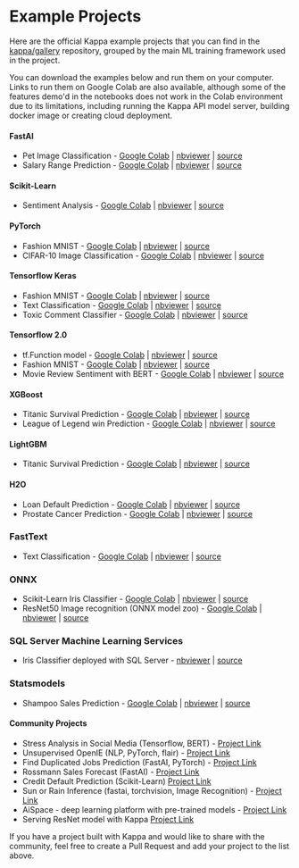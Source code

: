 Example Projects
================

Here are the official Kappa example projects that you can find in the 
[kappa/gallery](https://github.com/kappa/gallery) repository, grouped by the main
ML training framework used in the project.

You can download the examples below and run them on your computer. Links to run them on
Google Colab are also available, although some of the features demo'd in the notebooks
does not work in the Colab environment due to its limitations, including running the 
Kappa API model server, building docker image or creating cloud deployment.


#### FastAI
* Pet Image Classification - [Google Colab](https://colab.research.google.com/github/kappa/gallery/blob/master/fast-ai/pet-image-classification/fast-ai-pet-image-classification.ipynb) | [nbviewer](https://nbviewer.jupyter.org/github/kappa/gallery/blob/master/fast-ai/pet-image-classification/fast-ai-pet-image-classification.ipynb) | [source](https://github.com/kappa/gallery/blob/master/fast-ai/pet-image-classification/fast-ai-pet-image-classification.ipynb)
* Salary Range Prediction - [Google Colab](https://colab.research.google.com/github/kappa/gallery/blob/master/fast-ai/salary-range-prediction/fast-ai-salary-range-prediction.ipynb) | [nbviewer](https://nbviewer.jupyter.org/github/kappa/gallery/blob/master/fast-ai/salary-range-prediction/fast-ai-salary-range-prediction.ipynb) | [source](https://github.com/kappa/gallery/blob/master/fast-ai/salary-range-prediction/fast-ai-salary-range-prediction.ipynb)


#### Scikit-Learn
* Sentiment Analysis - [Google Colab](https://colab.research.google.com/github/kappa/gallery/blob/master/scikit-learn/sentiment-analysis/sklearn-sentiment-analysis.ipynb) | [nbviewer](https://nbviewer.jupyter.org/github/kappa/gallery/blob/master/scikit-learn/sentiment-analysis/sklearn-sentiment-analysis.ipynb) | [source](https://github.com/kappa/gallery/blob/master/scikit-learn/sentiment-analysis/sklearn-sentiment-analysis.ipynb)


#### PyTorch
* Fashion MNIST - [Google Colab](https://colab.research.google.com/github/kappa/gallery/blob/master/pytorch/fashion-mnist/pytorch-fashion-mnist.ipynb) | [nbviewer](https://nbviewer.jupyter.org/github/kappa/gallery/blob/master/pytorch/fashion-mnist/pytorch-fashion-mnist.ipynb) | [source](https://github.com/kappa/gallery/blob/master/pytorch/fashion-mnist/pytorch-fashion-mnist.ipynb)
* CIFAR-10 Image Classification - [Google Colab](https://colab.research.google.com/github/kappa/gallery/blob/master/pytorch/cifar10-image-classification/pytorch-cifar10-image-classification.ipynb) | [nbviewer](https://nbviewer.jupyter.org/github/kappa/gallery/blob/master/pytorch/cifar10-image-classification/pytorch-cifar10-image-classification.ipynb) | [source](https://github.com/kappa/gallery/blob/master/pytorch/cifar10-image-classification/pytorch-cifar10-image-classification.ipynb)


#### Tensorflow Keras
* Fashion MNIST - [Google Colab](https://colab.research.google.com/github/kappa/gallery/blob/master/legacy-keras/fashion-mnist/keras-fashion-mnist.ipynb) | [nbviewer](https://nbviewer.jupyter.org/github/kappa/gallery/blob/master/legacy-keras/fashion-mnist/keras-fashion-mnist.ipynb) | [source](https://github.com/kappa/gallery/blob/master/legacy-keras/fashion-mnist/keras-fashion-mnist.ipynb)
* Text Classification - [Google Colab](https://colab.research.google.com/github/kappa/gallery/blob/master/legacy-keras/text-classification/keras-text-classification.ipynb) | [nbviewer](https://nbviewer.jupyter.org/github/kappa/gallery/blob/master/legacy-keras/text-classification/keras-text-classification.ipynb) | [source](https://github.com/kappa/gallery/blob/master/legacy-keras/text-classification/keras-text-classification.ipynb)
* Toxic Comment Classifier - [Google Colab](https://colab.research.google.com/github/kappa/gallery/blob/master/legacy-keras/toxic-comment-classification/keras-toxic-comment-classification.ipynb) | [nbviewer](https://nbviewer.jupyter.org/github/kappa/gallery/blob/master/legacy-keras/toxic-comment-classification/keras-toxic-comment-classification.ipynb) | [source](https://github.com/kappa/gallery/blob/master/legacy-keras/toxic-comment-classification/keras-toxic-comment-classification.ipynb)

#### Tensorflow 2.0
* tf.Function model - [Google Colab](https://colab.research.google.com/github/kappa/gallery/blob/master/tensorflow/echo/tensorflow-echo.ipynb) | [nbviewer](https://nbviewer.jupyter.org/github/kappa/gallery/blob/master/tensorflow/echo/tensorflow-echo.ipynb) | [source](https://github.com/kappa/gallery/blob/master/tensorflow/echo/tensorflow-echo.ipynb)
* Fashion MNIST - [Google Colab](https://colab.research.google.com/github/kappa/gallery/blob/master/tensorflow/fashion-mnist/tensorflow_2_fashion_mnist.ipynb) | [nbviewer](https://nbviewer.jupyter.org/github/kappa/gallery/blob/master/tensorflow/fashion-mnist/tensorflow_2_fashion_mnist.ipynb) | [source](https://github.com/kappa/gallery/blob/master/tensorflow/fashion-mnist/tensorflow_2_fashion_mnist.ipynb)
* Movie Review Sentiment with BERT - [Google Colab](https://colab.research.google.com/github/kappa/gallery/blob/master/tensorflow/bert/bert_movie_reviews.ipynb) | [nbviewer](https://nbviewer.jupyter.org/github/kappa/gallery/blob/master/tensorflow/bert/bert_movie_reviews.ipynb) | [source](https://github.com/kappa/gallery/blob/master/tensorflow/bert/bert_movie_reviews.ipynb)


#### XGBoost
* Titanic Survival Prediction - [Google Colab](https://colab.research.google.com/github/kappa/gallery/blob/master/xgboost/titanic-survival-prediction/xgboost-titanic-survival-prediction.ipynb) | [nbviewer](https://nbviewer.jupyter.org/github/kappa/gallery/blob/master/xgboost/titanic-survival-prediction/xgboost-titanic-survival-prediction.ipynb) | [source](https://github.com/kappa/gallery/blob/master/xgboost/titanic-survival-prediction/xgboost-titanic-survival-prediction.ipynb)
* League of Legend win Prediction - [Google Colab](https://colab.research.google.com/github/kappa/gallery/blob/master/xgboost/league-of-legend-win-prediction/xgboost-league-of-legend-win-prediction.ipynb) | [nbviewer](https://nbviewer.jupyter.org/github/kappa/gallery/blob/master/xgboost/league-of-legend-win-prediction/xgboost-league-of-legend-win-prediction.ipynb) | [source](https://github.com/kappa/gallery/blob/master/xgboost/league-of-legend-win-prediction/xgboost-league-of-legend-win-prediction.ipynb)

#### LightGBM
* Titanic Survival Prediction -  [Google Colab](https://colab.research.google.com/github/kappa/gallery/blob/master/lightbgm/titanic-survival-prediction/lightbgm-titanic-survival-prediction.ipynb) | [nbviewer](https://nbviewer.jupyter.org/github/kappa/gallery/blob/master/lightbgm/titanic-survival-prediction/lightbgm-titanic-survival-prediction.ipynb) | [source](https://github.com/kappa/gallery/blob/master/lightbgm/titanic-survival-prediction/lightbgm-titanic-survival-prediction.ipynb)

#### H2O
* Loan Default Prediction - [Google Colab](https://colab.research.google.com/github/kappa/gallery/blob/master/h2o/loan-prediction/h2o-loan-prediction.ipynb) | [nbviewer](https://nbviewer.jupyter.org/github/kappa/gallery/blob/master/h2o/loan-prediction/h2o-loan-prediction.ipynb) | [source](https://github.com/kappa/gallery/blob/master/h2o/loan-prediction/h2o-loan-prediction.ipynb)
* Prostate Cancer Prediction - [Google Colab](https://colab.research.google.com/github/kappa/gallery/blob/master/h2o/prostate-cancer-classification/h2o-prostate-cancer-classification.ipynb) | [nbviewer](https://nbviewer.jupyter.org/github/kappa/gallery/blob/master/h2o/prostate-cancer-classification/h2o-prostate-cancer-classification.ipynb) | [source](https://github.com/kappa/gallery/blob/master/h2o/prostate-cancer-classification/h2o-prostate-cancer-classification.ipynb)

### FastText
* Text Classification - [Google Colab](https://colab.research.google.com/github/kappa/gallery/blob/master/fasttext/text-classification/text-classification.ipynb) | [nbviewer](https://nbviewer.jupyter.org/github/kappa/gallery/blob/master/fasttext/text-classification/text-classification.ipynb) | [source](https://github.com/kappa/gallery/blob/master/fasttext/text-classification/text-classification.ipynb)

### ONNX
* Scikit-Learn Iris Classifier - [Google Colab](https://colab.research.google.com/github/kappa/gallery/blob/master/onnx/sklearn-iris-classifier/SK-iris-classifier.ipynb) | [nbviewer](https://nbviewer.jupyter.org/github/kappa/gallery/blob/master/onnx/sklearn-iris-classifier/SK-iris-classifier.ipynb) | [source](https://github.com/kappa/gallery/blob/master/onnx/sklearn-iris-classifier/SK-iris-classifier.ipynb)
* ResNet50 Image recognition (ONNX model zoo) - [Google Colab](https://colab.research.google.com/github/kappa/gallery/blob/master/onnx/resnet50/resnet50.ipynb) | [nbviewer](https://nbviewer.jupyter.org/github/kappa/gallery/blob/master/onnx/resnet50/resnet50.ipynb) | [source](https://github.com/kappa/gallery/blob/master/onnx/resnet50/resnet50.ipynb)

### SQL Server Machine Learning Services
 * Iris Classifier deployed with SQL Server - [nbviewer](https://nbviewer.jupyter.org/github/kappa/gallery/blob/master/end-to-end/sql-server-deployment/sql-server-deployment.ipynb) | [source](https://github.com/kappa/gallery/blob/master/end-to-end/sql-server-deployment/sql-server-deployment.ipynb)
 
### Statsmodels
* Shampoo Sales Prediction -  [Google Colab](https://colab.research.google.com/github/kappa/gallery/blob/master/statsmodels_holt/kappa_statsmodels.ipynb) | [nbviewer](https://nbviewer.jupyter.org/github/kappa/gallery/blob/master/statsmodels_holt/kappa_statsmodels.ipynb) | [source](https://github.com/kappa/gallery/blob/master/statsmodels_holt/kappa_statsmodels.ipynb)

#### Community Projects

* Stress Analysis in Social Media (Tensorflow, BERT) - [Project Link](https://github.com/gillian850413/Insight_Stress_Analysis)
* Unsupervised OpenIE (NLP, PyTorch, flair)  - [Project Link](https://github.com/tchewik/unsupervised_openie)
* Find Duplicated Jobs Prediction (FastAI, PyTorch) - [Project Link](https://github.com/NY-aasaanjobs/Find-Duplicate-Jobs-API)
* Rossmann Sales Forecast (FastAI) - [Project Link](https://github.com/rubanzasilva/RossmanSales/blob/master/rossman_sales_kappa.ipynb)
* Credit Default Prediction (Scikit-Learn) [Project Link](https://github.com/jakubczakon/credit-default-prediction/)
* Sun or Rain Inference (fastai, torchvision, Image Recognition) - [Project Link](https://github.com/BestWillInTheWorld/sun-or-rain-inference)
* AiSpace - deep learning platform with pre-trained models - [Project Link](https://github.com/yingyuankai/AiSpace)
* Serving ResNet model with Kappa [Project Link](https://github.com/jjmachan/resnet-kappa)


If you have a project built with Kappa and would like to share with the community, feel free to create a Pull Request and add your project to the list above.
